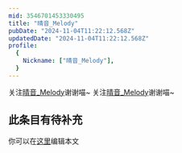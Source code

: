 ```yaml
---
mid: 3546701453330495
title: "晴音_Melody"
pubDate: "2024-11-04T11:22:12.568Z"
updatedDate: "2024-11-04T11:22:12.568Z"
profile:
  {
    Nickname: ["晴音_Melody"],
  }
---
```


关注[晴音_Melody](https://space.bilibili.com/3546701453330495)谢谢喵~ 关注[晴音_Melody](https://space.bilibili.com/3546701453330495)谢谢喵~

## 此条目有待补充
你可以在[这里](https://github.com/Yuhanawa/VTuber.ICU/edit/master/src/content/v/晴音_Melody/index.md)编辑本文
